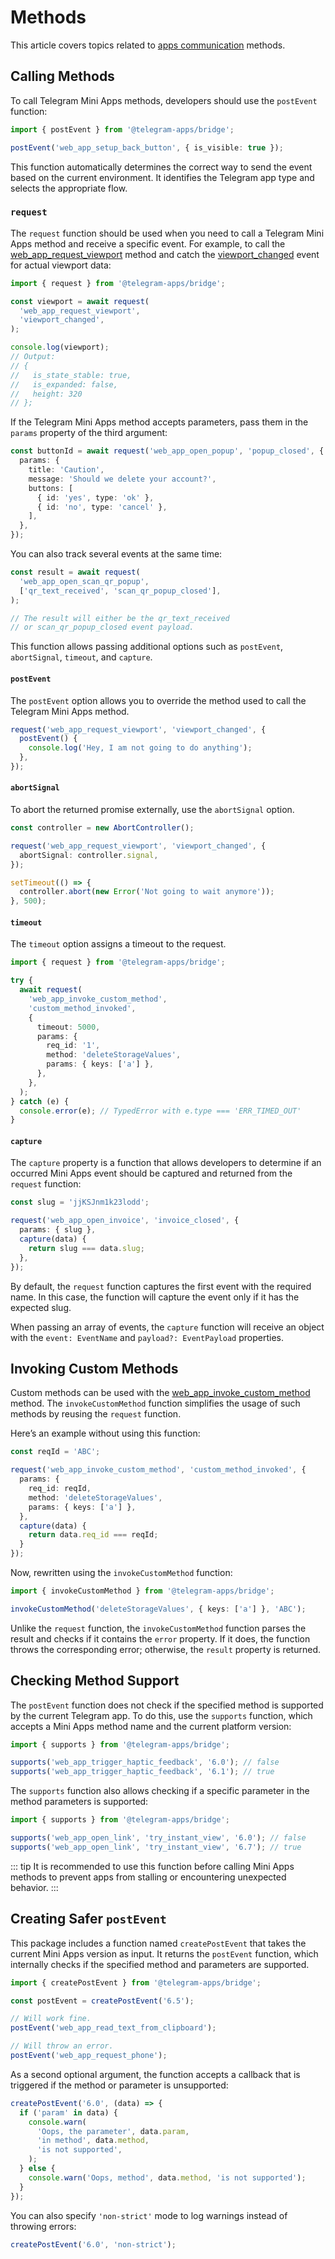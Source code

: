 # Methods

This article covers topics related to [apps communication](../../platform/apps-communication.md)
methods.

## Calling Methods

To call Telegram Mini Apps methods, developers should use the `postEvent` function:

```typescript
import { postEvent } from '@telegram-apps/bridge';

postEvent('web_app_setup_back_button', { is_visible: true });
```

This function automatically determines the correct way to send the event based on the current
environment. It identifies the Telegram app type and selects the appropriate flow.

### `request`

The `request` function should be used when you need to call a Telegram Mini Apps method and receive
a specific event. For example, to call
the [web_app_request_viewport](../../platform/methods.md#web-app-request-viewport) method and catch
the [viewport_changed](../../platform/events.md#viewport-changed) event for actual viewport data:

```typescript
import { request } from '@telegram-apps/bridge';

const viewport = await request(
  'web_app_request_viewport',
  'viewport_changed',
);

console.log(viewport);
// Output:
// {
//   is_state_stable: true,
//   is_expanded: false,
//   height: 320
// };
```

If the Telegram Mini Apps method accepts parameters, pass them in the `params` property of the third
argument:

```typescript
const buttonId = await request('web_app_open_popup', 'popup_closed', {
  params: {
    title: 'Caution',
    message: 'Should we delete your account?',
    buttons: [
      { id: 'yes', type: 'ok' },
      { id: 'no', type: 'cancel' },
    ],
  },
});
```

You can also track several events at the same time:

```typescript
const result = await request(
  'web_app_open_scan_qr_popup',
  ['qr_text_received', 'scan_qr_popup_closed'],
);

// The result will either be the qr_text_received 
// or scan_qr_popup_closed event payload.
```

This function allows passing additional options such as `postEvent`, `abortSignal`, `timeout`,
and `capture`.

#### `postEvent`

The `postEvent` option allows you to override the method used to call the Telegram Mini Apps method.

```typescript
request('web_app_request_viewport', 'viewport_changed', {
  postEvent() {
    console.log('Hey, I am not going to do anything');
  },
});
```

#### `abortSignal`

To abort the returned promise externally, use the `abortSignal` option.

```ts
const controller = new AbortController();

request('web_app_request_viewport', 'viewport_changed', {
  abortSignal: controller.signal,
});

setTimeout(() => {
  controller.abort(new Error('Not going to wait anymore'));
}, 500);
```

#### `timeout`

The `timeout` option assigns a timeout to the request.

```typescript
import { request } from '@telegram-apps/bridge';

try {
  await request(
    'web_app_invoke_custom_method',
    'custom_method_invoked',
    {
      timeout: 5000,
      params: {
        req_id: '1',
        method: 'deleteStorageValues',
        params: { keys: ['a'] },
      },
    },
  );
} catch (e) {
  console.error(e); // TypedError with e.type === 'ERR_TIMED_OUT'
}
```

#### `capture`

The `capture` property is a function that allows developers to determine if an occurred Mini Apps
event should be captured and returned from the `request` function:

```typescript
const slug = 'jjKSJnm1k23lodd';

request('web_app_open_invoice', 'invoice_closed', {
  params: { slug },
  capture(data) {
    return slug === data.slug;
  },
});
```

By default, the `request` function captures the first event with the required name. In this case,
the function will capture the event only if it has the expected slug.

When passing an array of events, the `capture` function will receive an object with
the `event: EventName` and `payload?: EventPayload` properties.

## Invoking Custom Methods

Custom methods can be used with
the [web_app_invoke_custom_method](../../platform/methods.md#web-app-invoke-custom-method) method.
The `invokeCustomMethod` function simplifies the usage of such methods by reusing the `request`
function.

Here’s an example without using this function:

```typescript
const reqId = 'ABC';

request('web_app_invoke_custom_method', 'custom_method_invoked', {
  params: {
    req_id: reqId,
    method: 'deleteStorageValues',
    params: { keys: ['a'] },
  },
  capture(data) {
    return data.req_id === reqId;
  }
});
```

Now, rewritten using the `invokeCustomMethod` function:

```typescript
import { invokeCustomMethod } from '@telegram-apps/bridge';

invokeCustomMethod('deleteStorageValues', { keys: ['a'] }, 'ABC');
```

Unlike the `request` function, the `invokeCustomMethod` function parses the result and checks if it
contains the `error` property. If it does, the function throws the corresponding error; otherwise,
the `result` property is returned.

## Checking Method Support

The `postEvent` function does not check if the specified method is supported by the current Telegram
app. To do this, use the `supports` function, which accepts a Mini Apps method name and the current
platform version:

```typescript
import { supports } from '@telegram-apps/bridge';

supports('web_app_trigger_haptic_feedback', '6.0'); // false
supports('web_app_trigger_haptic_feedback', '6.1'); // true
```

The `supports` function also allows checking if a specific parameter in the method parameters is
supported:

```typescript
import { supports } from '@telegram-apps/bridge';

supports('web_app_open_link', 'try_instant_view', '6.0'); // false
supports('web_app_open_link', 'try_instant_view', '6.7'); // true
```

::: tip
It is recommended to use this function before calling Mini Apps methods to prevent apps from
stalling or encountering unexpected behavior.
:::

## Creating Safer `postEvent`

This package includes a function named `createPostEvent` that takes the current Mini Apps version as
input. It returns the `postEvent` function, which internally checks if the specified method and
parameters are supported.

```typescript
import { createPostEvent } from '@telegram-apps/bridge';

const postEvent = createPostEvent('6.5');

// Will work fine.
postEvent('web_app_read_text_from_clipboard');

// Will throw an error.
postEvent('web_app_request_phone');
```

As a second optional argument, the function accepts a callback that is triggered if the method or
parameter is unsupported:

```ts
createPostEvent('6.0', (data) => {
  if ('param' in data) {
    console.warn(
      'Oops, the parameter', data.param,
      'in method', data.method,
      'is not supported',
    );
  } else {
    console.warn('Oops, method', data.method, 'is not supported');
  }
});
```

You can also specify `'non-strict'` mode to log warnings instead of throwing errors:

```ts
createPostEvent('6.0', 'non-strict');
```